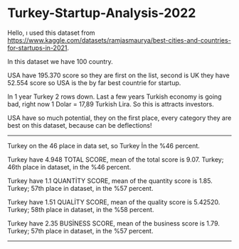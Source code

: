 # Turkey-Startup-Analysis-2022

Hello, ı used this dataset from https://www.kaggle.com/datasets/ramjasmaurya/best-cities-and-countries-for-startups-in-2021.

In this dataset we have 100 country. 

USA have 195.370 score so they are first on the list, second is UK they have 52.554 score so USA is the by far best countrie for startup.

In 1 year Turkey 2 rows down. Last a few years Turkish economy is going bad, right now 1 Dolar = 17,89 Turkish Lira. So this is attracts investors.

USA have so much potential, they on the first place, every category they are best on this dataset, because can be deflections!

*********************************************************************************************************************************************************************

Turkey on the 46 place in data set, so Turkey İn the %46 percent.

Turkey have 4.948 TOTAL SCORE,    mean of the total score is    9.07. Turkey; 46th place in dataset, in the %46 percent. 

Turkey have 1.1 QUANTİTY SCORE,   mean of the quantity score is 1.85.  Turkey; 57th place in dataset, in the %57 percent.

Turkey have 1.51 QUALİTY SCORE,   mean of the quality score is  5.42520.  Turkey; 58th place in dataset, in the %58 percent.

Turkey have 2.35 BUSİNESS SCORE,  mean of the business score is 1.79.   Turkey; 57th place in dataset, in the %57 percent.

*********************************************************************************************************************************************************************
